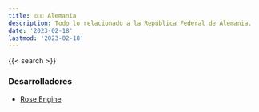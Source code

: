 ```yaml
---
title: 🇩🇪 Alemania
description: Todo lo relacionado a la República Federal de Alemania.
date: '2023-02-18'
lastmod: '2023-02-18'
---
```

{{< search >}}

### Desarrolladores
- [Rose Engine](http://rose-engine.org/)

